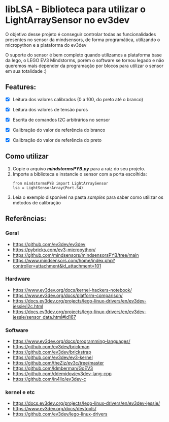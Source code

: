 # libLSA - Biblioteca para utilizar o LightArraySensor no ev3dev

O objetivo desse projeto é conseguir controlar todas as funcionalidades presentes no sensor da mindsensors, de forma programática, utilizando o micropython e a plataforma do ev3dev

O suporte do sensor é bem completo quando utilizamos a plataforma base da lego, o LEGO EV3 Mindstorms, porém o software se tornou legado e não queremos mais depender da programação por blocos para utilizar o sensor em sua totalidade :) 

## Features:
- [x] Leitura dos valores calibrados (0 a 100, do preto até o branco)
- [x] Leitura dos valores de tensão puros
- [x] Escrita de comandos I2C arbitrários no sensor
- [x] Calibração do valor de referência do branco
- [x] Calibração do valor de referência do preto


## Como utilizar

1. Copie o arquivo _**mindstormsPYB.py**_ para a raiz do seu projeto.
2. Importe a biblioteca e instancie o sensor com a porta escolhida:
   ```python3
   from mindstormsPYB import LightArraySensor
   lsa = LightSensorArray(Port.S4)
   ```
3. Leia o exemplo disponível na pasta _samples_ para saber como utilizar os métodos de calibração


## Referências:
### Geral
- https://github.com/ev3dev/ev3dev
- https://pybricks.com/ev3-micropython/
- https://github.com/mindsensors/mindsensorsPYB/tree/main
- https://www.mindsensors.com/home/index.php?controller=attachment&id_attachment=101
### Hardware
- https://www.ev3dev.org/docs/kernel-hackers-notebook/
- https://www.ev3dev.org/docs/platform-comparison/
- https://docs.ev3dev.org/projects/lego-linux-drivers/en/ev3dev-jessie/i2c.html
- https://docs.ev3dev.org/projects/lego-linux-drivers/en/ev3dev-jessie/sensor_data.html#id167

### Software
- https://www.ev3dev.org/docs/programming-languages/
- https://github.com/ev3dev/brickman
- https://github.com/ev3dev/brickstrap
- https://github.com/ev3dev/ev3-kernel
- https://github.com/theZiz/ev3c/tree/master
- https://github.com/ldmberman/GoEV3
- https://github.com/ddemidov/ev3dev-lang-cpp
 - https://github.com/in4lio/ev3dev-c
### kernel e etc
- https://docs.ev3dev.org/projects/lego-linux-drivers/en/ev3dev-jessie/
- https://www.ev3dev.org/docs/devtools/
- https://github.com/ev3dev/lego-linux-drivers